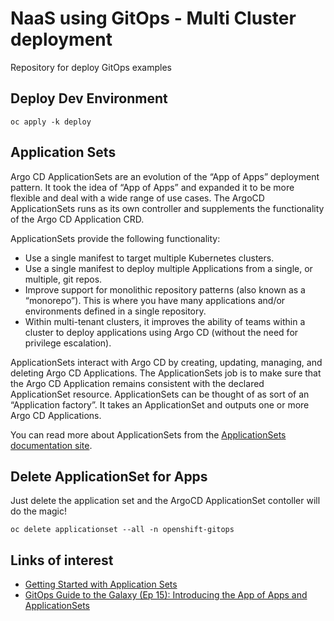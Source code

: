 # NaaS using GitOps - Multi Cluster deployment

Repository for deploy GitOps examples

## Deploy Dev Environment

```
oc apply -k deploy
```

## Application Sets

Argo CD ApplicationSets are an evolution of the “App of Apps” deployment pattern. It took the idea of “App of Apps” and expanded it to be more flexible and deal with a wide range of use cases. The ArgoCD ApplicationSets runs as its own controller and supplements the functionality of the Argo CD Application CRD.

ApplicationSets provide the following functionality:

* Use a single manifest to target multiple Kubernetes clusters.
* Use a single manifest to deploy multiple Applications from a single, or multiple, git repos.
* Improve support for monolithic repository patterns (also known as a “monorepo”). This is where you have many applications and/or environments defined in a single repository.
* Within multi-tenant clusters, it improves the ability of teams within a cluster to deploy applications using Argo CD (without the need for privilege escalation).

ApplicationSets interact with Argo CD by creating, updating, managing, and deleting Argo CD Applications. The ApplicationSets job is to make sure that the Argo CD Application remains consistent with the declared ApplicationSet resource. ApplicationSets can be thought of as sort of an “Application factory”. It takes an ApplicationSet and outputs one or more Argo CD Applications.

You can read more about ApplicationSets from the [ApplicationSets documentation site](https://argocd-applicationset.readthedocs.io/en/stable/).

## Delete ApplicationSet for Apps

Just delete the application set and the ArgoCD ApplicationSet contoller will do the magic!

```
oc delete applicationset --all -n openshift-gitops
```

## Links of interest

* [Getting Started with Application Sets](https://cloud.redhat.com/blog/getting-started-with-applicationsets)
* [GitOps Guide to the Galaxy (Ep 15): Introducing the App of Apps and ApplicationSets](https://www.youtube.com/watch?v=HqzUIJMYnfY&ab_channel=OpenShift)
